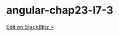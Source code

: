 # angular-chap23-l7-3

[Edit on StackBlitz ⚡️](https://stackblitz.com/edit/exemple-liste-de-selection-3)